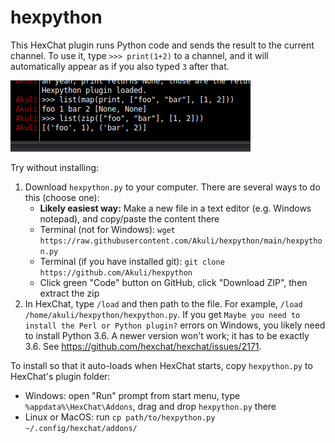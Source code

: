 # hexpython
This HexChat plugin runs Python code and sends the result to the current channel.
To use it, type `>>> print(1+2)` to a channel,
and it will automatically appear as if you also typed `3` after that.

![screenshot](screenshot.png)

Try without installing:
1. Download `hexpython.py` to your computer. There are several ways to do this (choose one):
    - **Likely easiest way:** Make a new file in a text editor (e.g. Windows notepad), and copy/paste the content there
    - Terminal (not for Windows): `wget https://raw.githubusercontent.com/Akuli/hexpython/main/hexpython.py`
    - Terminal (if you have installed git): `git clone https://github.com/Akuli/hexpython`
    - Click green "Code" button on GitHub, click "Download ZIP", then extract the zip
2. In HexChat, type `/load` and then path to the file. For example, `/load /home/akuli/hexpython/hexpython.py`.
    If you get `Maybe you need to install the Perl or Python plugin?` errors on Windows,
    you likely need to install Python 3.6.
    A newer version won't work; it has to be exactly 3.6.
    See https://github.com/hexchat/hexchat/issues/2171.

To install so that it auto-loads when HexChat starts, copy `hexpython.py` to HexChat's plugin folder:
- Windows: open "Run" prompt from start menu, type `%appdata%\HexChat\Addons`, drag and drop `hexpython.py` there
- Linux or MacOS: run `cp path/to/hexpython.py ~/.config/hexchat/addons/`
